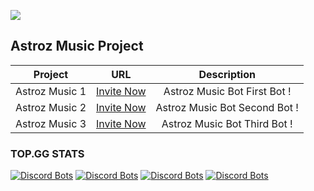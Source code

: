 <a href="https://discord.com/api/oauth2/authorize?client_id=803552574707597312&permissions=8&scope=bot"><img src="https://cdn.discordapp.com/attachments/812691097922043955/841713182808866876/LOL.jpg"/></a>

 <h2>Astroz Music Project</h2> 
  
  | Project           | URL                        | Description                                         |
  |:-----------------:|:--------------------------:|:---------------------------------------------------:|
  | Astroz Music 1    | [Invite Now](https://discord.com/api/oauth2/authorize?client_id=802423717316919297&permissions=8&scope=bot)  | Astroz Music Bot First Bot !                        |
  | Astroz Music 2    | [Invite Now](https://discord.com/api/oauth2/authorize?client_id=812008093655105597&permissions=8&scope=bot)     | Astroz Music Bot Second Bot !                       |
  | Astroz Music 3    | [Invite Now](https://discord.com/api/oauth2/authorize?client_id=803552574707597312&permissions=8&scope=bot) | Astroz Music Bot Third Bot !                        |
</div>

### TOP.GG STATS

[![Discord Bots](https://top.gg/api/widget/upvotes/802423717316919297.svg)](https://top.gg/bot/802423717316919297) [![Discord Bots](https://top.gg/api/widget/status/802423717316919297.svg)](https://top.gg/bot/802423717316919297) [![Discord Bots](https://top.gg/api/widget/servers/802423717316919297.svg)](https://top.gg/bot/802423717316919297) [![Discord Bots](https://top.gg/api/widget/owner/802423717316919297.svg)](https://top.gg/bot/802423717316919297)




